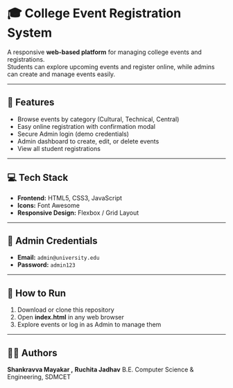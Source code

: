 # 🎓 College Event Registration System

A responsive **web-based platform** for managing college events and registrations.  
Students can explore upcoming events and register online, while admins can create and manage events easily.

---

## 🌟 Features
- Browse events by category (Cultural, Technical, Central)
- Easy online registration with confirmation modal
- Secure Admin login (demo credentials)
- Admin dashboard to create, edit, or delete events
- View all student registrations

---

## 💻 Tech Stack
- **Frontend:** HTML5, CSS3, JavaScript  
- **Icons:** Font Awesome  
- **Responsive Design:** Flexbox / Grid Layout  

---

## 🔑 Admin Credentials
- **Email:** `admin@university.edu`  
- **Password:** `admin123`

---

## 🚀 How to Run
1. Download or clone this repository  
2. Open **index.html** in any web browser  
3. Explore events or log in as Admin to manage them  

---

## 👩‍💻 Authors
**Shankravva Mayakar ,**  **Ruchita Jadhav**
B.E. Computer Science & Engineering, SDMCET
